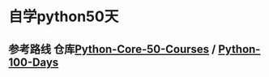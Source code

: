 # 自学python50天

## 参考路线 仓库[Python-Core-50-Courses](https://github.com/jackfrued/Python-Core-50-Courses) / [Python-100-Days](https://github.com/jackfrued/Python-100-Days)
